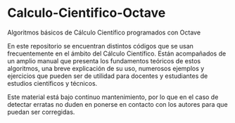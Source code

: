 # Calculo-Cientifico-Octave
Algoritmos básicos de Cálculo Científico programados con Octave

En este repositorio se encuentran distintos códigos que se usan frecuentemente 
en el ámbito del Cálculo Científico. Están acompañados de un amplio manual que 
presenta los fundamentos teóricos de estos algoritmos, una breve explicación de su
uso, numerosos ejemplos y ejercicios que pueden ser de utilidad para docentes y 
estudiantes de estudios científicos y técnicos.



Este material está bajo continuo mantenimiento, por lo que en el caso de detectar erratas 
no duden en ponerse en contacto con los autores para que puedan ser corregidas.

